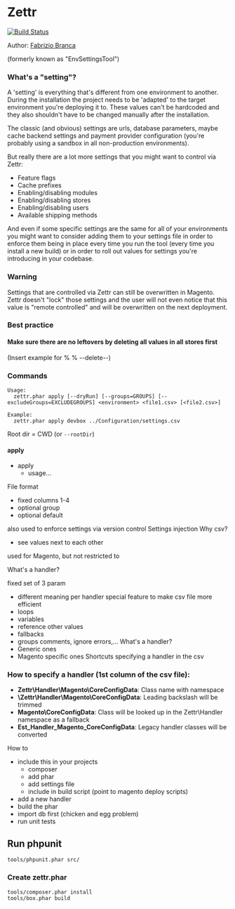 # Zettr

[![Build Status](https://travis-ci.org/AOEpeople/zettr.svg)](https://travis-ci.org/AOEpeople/zettr)

Author: [Fabrizio Branca](https://twitter.com/fbrnc)

(formerly known as "EnvSettingsTool")

### What's a "setting"?

A 'setting' is everything that's different from one environment to another. During the installation the project needs to 
be 'adapted' to the target environment you're deploying it to. These values can't be hardcoded and they also shouldn't 
have to be changed manually after the installation.

The classic (and obvious) settings are urls, database parameters, maybe cache backend settings and payment provider 
configuration (you're probably using a sandbox in all non-production environments).

But really there are a lot more settings that you might want to control via Zettr:
- Feature flags
- Cache prefixes
- Enabling/disabling modules
- Enabling/disabling stores
- Enabling/disabling users
- Available shipping methods

And even if some specific settings are the same for all of your environments you might want to consider adding them to 
your settings file in order to enforce them being in place every time you run the tool (every time you install a new build)
or in order to roll out values for settings you're introducing in your codebase.

### Warning

Settings that are controlled via Zettr can still be overwritten in Magento. Zettr doesn't "lock" those settings and the
user will not even notice that this value is "remote controlled" and will be overwritten on the next deployment.
 
### Best practice

#### Make sure there are no leftovers by deleting all values in all stores first

(Insert example for % % --delete--)

### Commands

```
Usage:
  zettr.phar apply [--dryRun] [--groups=GROUPS] [--excludeGroups=EXCLUDEGROUPS] <environment> <file1.csv> [<file2.csv>]

Example:
  zettr.phar apply devbox ../Configuration/settings.csv
```

Root dir = CWD (or `--rootDir`)


#### apply
- apply
  - usage...

File format
- fixed columns 1-4
- optional group
- optional default

also used to enforce settings via version control
Settings injection
Why csv?
- see values next to each other

used for Magento, but not restricted to

What's a handler?

fixed set of 3 param 
- different meaning per handler
special feature to make csv file more efficient
- loops
- variables
- reference other values
- fallbacks
- groups
comments,
ignore errors,...
What's a handler?
- Generic ones
- Magento specific ones
Shortcuts specifying a handler in the csv

### How to specify a handler (1st column of the csv file):
- **Zettr\Handler\Magento\CoreConfigData**: Class name with namespace
- **\Zettr\Handler\Magento\CoreConfigData**: Leading backslash will be trimmed
- **Magento\CoreConfigData**: Class will be looked up in the Zettr\Handler namespace as a fallback
- **Est_Handler_Magento_CoreConfigData**: Legacy handler classes will be converted

How to 
- include this in your projects
  - composer
  - add phar
  - add settings file
  - include in build script (point to magento deploy scripts)
- add a new handler
- build the phar
- import db first (chicken and egg problem)
- run unit tests

## Run phpunit

```
tools/phpunit.phar src/
```
 
### Create zettr.phar

```
tools/composer.phar install
tools/box.phar build
```